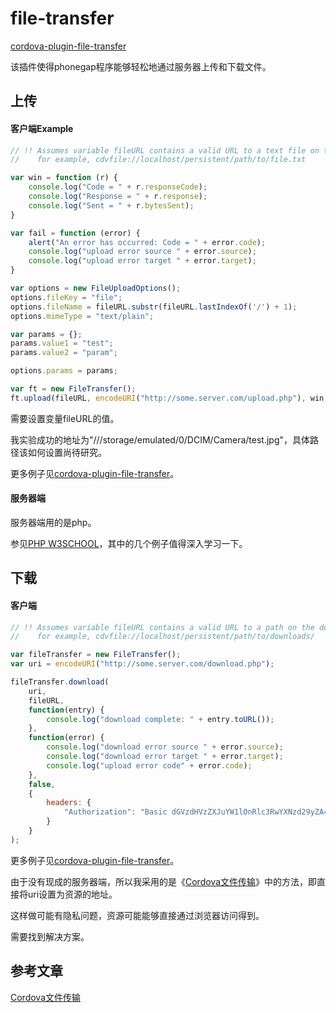 # file-transfer

[cordova-plugin-file-transfer](https://github.com/apache/cordova-plugin-file-transfer)

该插件使得phonegap程序能够轻松地通过服务器上传和下载文件。

## 上传

#### 客户端Example

```javascript
// !! Assumes variable fileURL contains a valid URL to a text file on the device,
//    for example, cdvfile://localhost/persistent/path/to/file.txt

var win = function (r) {
    console.log("Code = " + r.responseCode);
    console.log("Response = " + r.response);
    console.log("Sent = " + r.bytesSent);
}

var fail = function (error) {
    alert("An error has occurred: Code = " + error.code);
    console.log("upload error source " + error.source);
    console.log("upload error target " + error.target);
}

var options = new FileUploadOptions();
options.fileKey = "file";
options.fileName = fileURL.substr(fileURL.lastIndexOf('/') + 1);
options.mimeType = "text/plain";

var params = {};
params.value1 = "test";
params.value2 = "param";

options.params = params;

var ft = new FileTransfer();
ft.upload(fileURL, encodeURI("http://some.server.com/upload.php"), win, fail, options);
```

需要设置变量fileURL的值。

我实验成功的地址为"///storage/emulated/0/DCIM/Camera/test.jpg"，具体路径该如何设置尚待研究。

更多例子见[cordova-plugin-file-transfer](https://github.com/apache/cordova-plugin-file-transfer)。

#### 服务器端

服务器端用的是php。

参见[PHP W3SCHOOL](http://www.w3school.com.cn/php/php_file_upload.asp)，其中的几个例子值得深入学习一下。

## 下载

#### 客户端

```javascript
// !! Assumes variable fileURL contains a valid URL to a path on the device,
//    for example, cdvfile://localhost/persistent/path/to/downloads/

var fileTransfer = new FileTransfer();
var uri = encodeURI("http://some.server.com/download.php");

fileTransfer.download(
    uri,
    fileURL,
    function(entry) {
        console.log("download complete: " + entry.toURL());
    },
    function(error) {
        console.log("download error source " + error.source);
        console.log("download error target " + error.target);
        console.log("upload error code" + error.code);
    },
    false,
    {
        headers: {
            "Authorization": "Basic dGVzdHVzZXJuYW1lOnRlc3RwYXNzd29yZA=="
        }
    }
);
```

更多例子见[cordova-plugin-file-transfer](https://github.com/apache/cordova-plugin-file-transfer)。

由于没有现成的服务器端，所以我采用的是《[Cordova文件传输](http://www.yiibai.com/cordova/cordova_file_transfer.html)》中的方法，即直接将uri设置为资源的地址。

这样做可能有隐私问题，资源可能能够直接通过浏览器访问得到。

需要找到解决方案。

## 参考文章

[Cordova文件传输](http://www.yiibai.com/cordova/cordova_file_transfer.html)